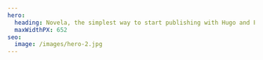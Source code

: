 ```yaml
---
hero:
  heading: Novela, the simplest way to start publishing with Hugo and Forestry.
  maxWidthPX: 652
seo:
  image: /images/hero-2.jpg
---
```

